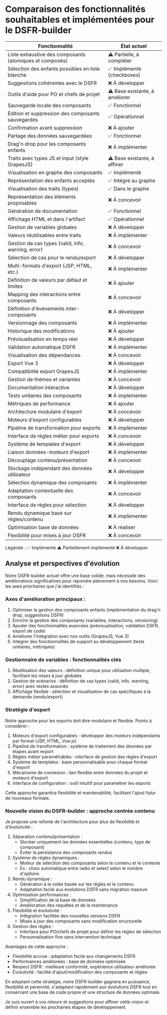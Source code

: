 # Comparaison des fonctionnalités souhaitables et implémentées pour le DSFR-builder

| Fonctionnalité | État actuel |
|----------------|-------------|
| Liste exhaustive des composants (atomiques et composés) | ⚠️ Partielle, à compléter |
| Sélection des enfants possibles en liste blanche | ✅ Implémenté (checkboxes) |
| Suggestions cohérentes avec le DSFR | ❌ À développer |
| Outils d'aide pour PO et chefs de projet | ⚠️ Base existante, à améliorer |
| Sauvegarde locale des composants | ✅ Fonctionnel |
| Édition et suppression des composants sauvegardés | ✅ Opérationnel |
| Confirmation avant suppression | ❌ À ajouter |
| Partage des données sauvegardées | ✅ Fonctionnel |
| Drag'n drop pour les composants enfants | ❌ À implémenter |
| Traits avec types JS et input (style GrapesJS) | ⚠️ Base existante, à affiner |
| Visualisation en graphe des composants | ✅ Implémenté |
| Représentation des enfants acceptés | ✅ Intégré au graphe |
| Visualisation des traits (types) | ✅ Dans le graphe |
| Représentation des éléments proposables | ❌ À concevoir |
| Génération de documentation | ✅ Fonctionnel |
| Affichage HTML et dans l'artifact | ✅ Opérationnel |
| Gestion de variables globales | ❌ À développer |
| Valeurs réutilisables entre traits | ❌ À implémenter |
| Gestion de cas types (valid, info, warning, error) | ❌ À concevoir |
| Sélection de cas pour le rendu/export | ❌ À développer |
| Multi-formats d'export (JSP, HTML, etc.) | ❌ À implémenter |
| Définition de valeurs par défaut et limites | ❌ À ajouter |
| Mapping des interactions entre composants | ❌ À concevoir |
| Définition d'événements inter-composants | ❌ À développer |
| Versionnage des composants | ❌ À implémenter |
| Historique des modifications | ❌ À ajouter |
| Prévisualisation en temps réel | ❌ À développer |
| Validation automatique DSFR | ❌ À implémenter |
| Visualisation des dépendances | ❌ À concevoir |
| Export Vue 3 | ❌ À développer |
| Compatibilité export GrapesJS | ❌ À implémenter |
| Gestion de thèmes et variantes | ❌ À concevoir |
| Documentation interactive | ❌ À développer |
| Tests unitaires des composants | ❌ À implémenter |
| Métriques de performance | ❌ À ajouter |
| Architecture modulaire d'export | ❌ À concevoir |
| Moteurs d'export configurables | ❌ À développer |
| Pipeline de transformation pour exports | ❌ À implémenter |
| Interface de règles métier pour exports | ❌ À concevoir |
| Système de templates d'export | ❌ À développer |
| Liaison données-moteurs d'export | ❌ À implémenter |
| Découplage contenu/présentation | ❌ À concevoir |
| Stockage indépendant des données utilisateur | ❌ À développer |
| Sélection dynamique des composants | ❌ À implémenter |
| Adaptation contextuelle des composants | ❌ À concevoir |
| Interface de règles pour sélection | ❌ À développer |
| Rendu dynamique basé sur règles/contenu | ❌ À implémenter |
| Optimisation base de données | ❌ À réaliser |
| Flexibilité pour mises à jour DSFR | ❌ À concevoir |

Légende :
✅ Implémenté
⚠️ Partiellement implémenté
❌ À développer

## Analyse et perspectives d'évolution

Notre DSFR-builder actuel offre une base solide, mais nécessite des améliorations significatives pour répondre pleinement à nos besoins. Voici les axes prioritaires que j'ai identifiés :

### Axes d'amélioration principaux :
1. Optimiser la gestion des composants enfants (implémentation du drag'n drop, suggestions DSFR)
2. Enrichir la gestion des composants (variables, interactions, versioning)
3. Ajouter des fonctionnalités avancées (prévisualisation, validation DSFR, export de code)
4. Améliorer l'intégration avec nos outils (GrapesJS, Vue 3)
5. Intégrer des fonctionnalités de support au développement (tests unitaires, métriques)

### Gestionnaire de variables : fonctionnalités clés
1. Réutilisation des valeurs : définition unique pour utilisation multiple, facilitant les mises à jour globales
2. Gestion de scénarios : définition de cas types (valid, info, warning, error) avec textes associés
3. Affichage flexible : sélection et visualisation de cas spécifiques à la demande (rendu/export)

### Stratégie d'export
Notre approche pour les exports doit être modulaire et flexible. Points à considérer :

1. Moteurs d'export configurables : développer des moteurs indépendants par format (JSP, HTML, Vue.js)
2. Pipeline de transformation : système de traitement des données par étapes avant export
3. Règles métier paramétrables : interface de gestion des règles d'export
4. Système de templates : base personnalisable pour chaque format d'export
5. Mécanisme de connexion : lien flexible entre données du projet et moteurs d'export
6. Interface de configuration : outil intuitif pour paramétrer les exports

Cette approche garantira flexibilité et maintenabilité, facilitant l'ajout futur de nouveaux formats.

### Nouvelle vision du DSFR-builder : approche centrée contenu
Je propose une refonte de l'architecture pour plus de flexibilité et d'évolutivité :

1. Séparation contenu/présentation :
   - Stocker uniquement les données essentielles (contenu, type de composant)
   - Éviter la persistance des composants rendus
2. Système de règles dynamiques :
   - Moteur de sélection des composants selon le contenu et le contexte
   - Ex : choix automatique entre radio et select selon le nombre d'options
3. Rendu dynamique :
   - Génération à la volée basée sur les règles et le contenu
   - Adaptation facile aux évolutions DSFR sans migration massive
4. Optimisation performances :
   - Simplification de la base de données
   - Amélioration des requêtes et de la maintenance
5. Flexibilité et évolutivité :
   - Intégration facilitée des nouvelles versions DSFR
   - Mises à jour des composants sans modification structurelle
6. Gestion des règles :
   - Interface pour PO/chefs de projet pour définir les règles de sélection
   - Personnalisation fine sans intervention technique

Avantages de cette approche :
- Flexibilité accrue : adaptation facile aux changements DSFR
- Performances améliorées : base de données optimisée
- Respect DSFR : meilleure conformité, expérience utilisateur améliorée
- Évolutivité : facilité d'ajout/modification des composants et règles

En adoptant cette stratégie, notre DSFR-builder gagnera en puissance, flexibilité et pérennité, s'adaptant rapidement aux évolutions DSFR tout en conservant une base de code propre et une structure de données optimale.

Je suis ouvert à vos retours et suggestions pour affiner cette vision et définir ensemble les prochaines étapes de développement.